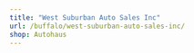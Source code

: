 ```yaml
---
title: "West Suburban Auto Sales Inc"
url: /buffalo/west-suburban-auto-sales-inc/
shop: Autohaus
---
```

